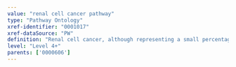 ```yaml
---
value: "renal cell cancer pathway"
type: "Pathway Ontology"
xref-identifier: "0001017"
xref-dataSource: "PW"
definition: "Renal cell cancer, although representing a small percentage of human neoplasms, has one of the highest rates of mortality amongst genitourinary cancers. Several mutated genes and associated altered pathways have been implicated in the condition but many more remain to be elucidated."
level: "Level 4+"
parents: ['0000606']
---
```

